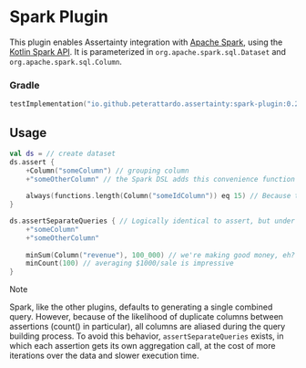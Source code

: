 # Spark Plugin

This plugin enables Assertainty integration with [Apache Spark](https://spark.apache.org/), using the [Kotlin Spark API](https://github.com/Kotlin/kotlin-spark-api).
It is parameterized in `org.apache.spark.sql.Dataset` and `org.apache.spark.sql.Column`.

### Gradle

```Kotlin
testImplementation("io.github.peterattardo.assertainty:spark-plugin:0.2.0")
```

## Usage

```Kotlin
val ds = // create dataset
ds.assert {
    +Column("someColumn") // grouping column
    +"someOtherColumn" // the Spark DSL adds this convenience function to the core DSL to specify grouping columns by String.
    
    always(functions.length(Column("someIdColumn")) eq 15) // Because the plugin is parameterized in org.apache.spark.sql.Column, it can take full advantage of the methods available to that class. 
}

ds.assertSeparateQueries { // Logically identical to assert, but under the hood it runs each assertion as its own call to RelationalGroupedDataset#agg()
    +"someColumn"
    +"someOtherColumn"
    
    minSum(Column("revenue"), 100_000) // we're making good money, eh?
    minCount(100) // averaging $1000/sale is impressive
}
```

> [!NOTE]
> Spark, like the other plugins, defaults to generating a single combined query.
> However, because of the likelihood of duplicate columns between assertions (count() in particular), all columns are aliased during the query building process.
> To avoid this behavior, `assertSeparateQueries` exists, in which each assertion gets its own aggregation call, at the cost of more iterations over the data and slower execution time.